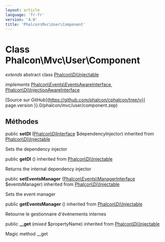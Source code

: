 ```yaml
---
layout: article
language: 'fr-fr'
version: '4.0'
title: 'Phalcon\Mvc\User\Component'
---
```

# Class **Phalcon\Mvc\User\Component**

*extends* abstract class [Phalcon\Di\Injectable](Phalcon_Di_Injectable)

*implements* [Phalcon\Events\EventsAwareInterface](Phalcon_Events_EventsAwareInterface), [Phalcon\Di\InjectionAwareInterface](Phalcon_Di_InjectionAwareInterface)

[Source sur GitHub](https://github.com/phalcon/cphalcon/tree/v{{ page.version }}.0/phalcon/mvc/user/component.zep)

## Méthodes

public **setDI** ([Phalcon\DiInterface](Phalcon_DiInterface) $dependencyInjector) inherited from [Phalcon\Di\Injectable](Phalcon_Di_Injectable)

Sets the dependency injector

public **getDI** () inherited from [Phalcon\Di\Injectable](Phalcon_Di_Injectable)

Returns the internal dependency injector

public **setEventsManager** ([Phalcon\Events\ManagerInterface](Phalcon_Events_ManagerInterface) $eventsManager) inherited from [Phalcon\Di\Injectable](Phalcon_Di_Injectable)

Sets the event manager

public **getEventsManager** () inherited from [Phalcon\Di\Injectable](Phalcon_Di_Injectable)

Retourne le gestionnaire d'événements internes

public **__get** (*mixed* $propertyName) inherited from [Phalcon\Di\Injectable](Phalcon_Di_Injectable)

Magic method __get